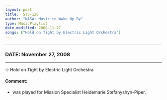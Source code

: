 ```yaml
---
layout: post
title:  STS-126
author: "NASA: Music to Wake Up By"
type: MusicPlaylist
date_modified: 2008-11-27
songs: ["Hold on Tight by Electric Light Orchestra"]
---
```


----
### DATE: November 27, 2008
----
⊹ Hold on Tight by Electric Light Orchestra

#### Comment:
* was played for Mission Specialist Heidemarie Stefanyshyn-Piper.



<br/>
<center>
	<a target="_blank"
	   href="https://twitter.com/intent/tweet?hashtags=Space,NASA,Playlist,NASAWakeupCalls,SpaceProgram&text={{ page.author}}, '{{ page.songs.first }}' {{ page.title }}, {{ page.date | date: '%B %d, %Y' }}. {{ site.url }}{{ page.url }}&via=nasawakeupcalls"><i class="fab fa-twitter" alt="Tweet this page" style="font-size: 1.3em;"></i></a>
	&nbsp; 	<i class="fas fa-user-astronaut" style="font-size: 1.5em;"></i> &nbsp;
    <a type="amzn" search="'Hold on Tight by Electric Light Orchestra'" category="popular music">
    <i class="fab fa-amazon" style="font-size: 1.3em;"></i></a>
</center>
